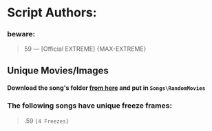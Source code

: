 # Script Authors:

### beware:
> 59 — [Official EXTREME] {MAX-EXTREME}


## Unique Movies/Images
#### Download the song's folder [from here](https://mega.nz/folder/IGpwWCQQ#hnz1OIq40QdRpT6BIhot_g) and put in `Songs\RandomMovies`
### The following songs have unique freeze frames:
> .59 `{4 Freezes}`
